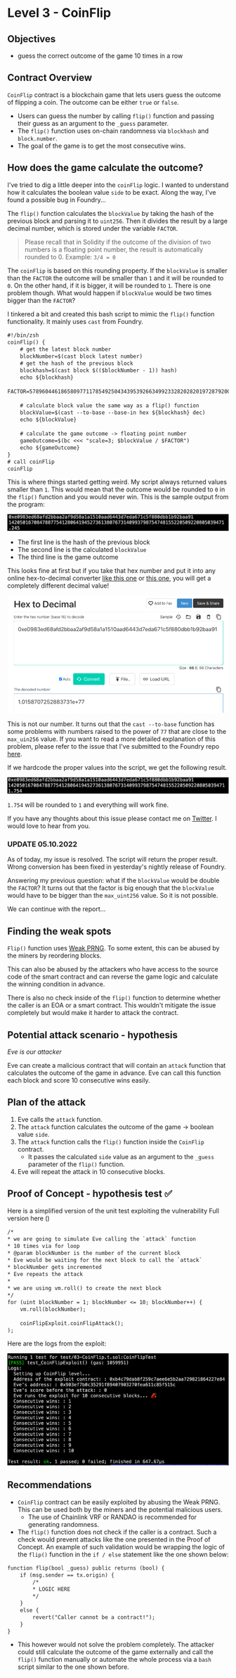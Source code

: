 # Level 3 - CoinFlip

## Objectives

- guess the correct outcome of the game 10 times in a row

## Contract Overview

`CoinFlip` contract is a blockchain game that lets users guess the outcome of
flipping a coin. The outcome can be either `true` or `false`.

- Users can guess the number by calling `flip()` function and passing their
  guess as an argument to the `_guess` parameter.
- The `flip()` function uses on-chain randomness via `blockhash` and
  `block.number`.
- The goal of the game is to get the most consecutive wins.

## How does the game calculate the outcome?

I've tried to dig a little deeper into the `coinFlip` logic. I wanted to
understand how it calculates the boolean value `side` to be exact. Along the
way, I've found a possible bug in Foundry...

The `flip()` function calculates the `blockValue` by taking the hash of the
previous block and parsing it to `uint256`. Then it divides the result by a
large decimal number, which is stored under the variable `FACTOR`.

> Please recall that in Solidity if the outcome of the division of two numbers
> is a floating point number, the result is automatically rounded to 0. Example:
> `3/4 = 0`

The `coinFlip` is based on this rounding property. If the `blockValue` is
smaller than the `FACTOR` the outcome will be smaller than `1` and it will be
rounded to `0`. On the other hand, if it is bigger, it will be rounded to `1`.
There is one problem though. What would happen if `blockValue` would be two
times bigger than the `FACTOR`?

I tinkered a bit and created this bash script to mimic the `flip()` function
functionality. It mainly uses `cast` from Foundry.

```shell
#!/bin/zsh
coinFlip() {
	# get the latest block number
	blockNumber=$(cast block latest number)
	# get the hash of the previous block
	blockhash=$(cast block $(($blockNumber - 1)) hash)
	echo ${blockhash}
	FACTOR=57896044618658097711785492504343953926634992332820282019728792003956564819968

	# calculate block value the same way as a flip() function
	blockValue=$(cast --to-base --base-in hex ${blockhash} dec)
	echo ${blockValue}

	# calculate the game outcome -> floating point number
	gameOutcome=$(bc <<< "scale=3; $blockValue / $FACTOR")
	echo ${gameOutcome}
}
# call coinFlip
coinFlip
```

This is where things started getting weird. My script always returned values
smaller than `1`. This would mean that the outcome would be rounded to `0` in
the `flip()` function and you would never win. This is the sample output from
the program:

![Incorrect output from the CoinFlip.sh](https://github.com/ChmielewskiKamil/ethernaut-foundry/blob/main/img/CoinFlipScript-incorrect-output.png?raw=true)

- The first line is the hash of the previous block
- The second line is the calculated `blockValue`
- The third line is the game outcome

This looks fine at first but if you take that hex number and put it into any
online hex-to-decimal converter
[like this one](https://codebeautify.org/decimal-hex-converter) or
[this one](https://www.rapidtables.com/convert/number/hex-to-decimal.html), you
will get a completely different decimal value!

![Example conversion using online hex to dec converter](https://github.com/ChmielewskiKamil/ethernaut-foundry/blob/main/img/CoinFlip-hex-to-decimal-converter.png?raw=true)

This is not our number. It turns out that the `cast --to-base` function has some
problems with numbers raised to the power of `77` that are close to the
`max_uin256` value. If you want to read a more detailed explanation of this
problem, please refer to the issue that I've submitted to the Foundry repo
[here](https://github.com/foundry-rs/foundry/issues/3432).

If we hardcode the proper values into the script, we get the following result.

![Correct output fron the FlipCoin script using hardcoded values](https://github.com/ChmielewskiKamil/ethernaut-foundry/blob/main/img/CoinFlipScript-hardcoded-values-proper-result.png?raw=true)

`1.754` will be rounded to `1` and everything will work fine.

If you have any thoughts about this issue please contact me on
[Twitter](https://twitter.com/kamilchmielu). I would love to hear from you.

### UPDATE 05.10.2022

As of today, my issue is resolved. The script will return the proper result.
Wrong conversion has been fixed in yesterday's nightly release of Foundry.

Answering my previous question: what if the `blockValue` would be double the
`FACTOR`? It turns out that the factor is big enough that the `blockValue` would
have to be bigger than the `max_uint256` value. So it is not possible.

We can continue with the report...

## Finding the weak spots

`Flip()` function uses
[Weak PRNG](https://github.com/crytic/slither/wiki/Detector-Documentation#weak-prng).
To some extent, this can be abused by the miners by reordering blocks.

This can also be abused by the attackers who have access to the source code of
the smart contract and can reverse the game logic and calculate the winning
condition in advance.

There is also no check inside of the `flip()` function to determine whether the
caller is an EOA or a smart contract. This wouldn't mitigate the issue
completely but would make it harder to attack the contract.

## Potential attack scenario - hypothesis

_Eve is our attacker_

Eve can create a malicious contract that will contain an `attack` function that
calculates the outcome of the game in advance. Eve can call this function each
block and score 10 consecutive wins easily.

## Plan of the attack

1. Eve calls the `attack` function.
2. The `attack` function calculates the outcome of the game -> boolean value
   `side`.
3. The `attack` function calls the `flip()` function inside the `CoinFlip`
   contract.
   - It passes the calculated `side` value as an argument to the `_guess`
     parameter of the `flip()` function.
4. Eve will repeat the attack in 10 consecutive blocks.

## Proof of Concept - hypothesis test ✅

Here is a simplified version of the unit test exploiting the vulnerability Full
version here ()

```solidity
/*
* we are going to simulate Eve calling the `attack` function
* 10 times via for loop
* @param blockNumber is the number of the current block
* Eve would be waiting for the next block to call the `attack`
* blockNumber gets incremented
* Eve repeats the attack
*
* we are using vm.roll() to create the next block
*/
for (uint blockNumber = 1; blockNumber <= 10; blockNumber++) {
	vm.roll(blockNumber);

	coinFlipExploit.coinFlipAttack();
);
```

Here are the logs from the exploit:

![Image of the logs of the CoinFlip exploit](https://github.com/ChmielewskiKamil/ethernaut-foundry/blob/main/img/CoinFlipExploit-logs.png?raw=true)

## Recommendations

- `CoinFlip` contract can be easily exploited by abusing the Weak PRNG. This can
  be used both by the miners and the potential malicious users.
  - The use of Chainlink VRF or RANDAO is recommended for generating randomness.
- The `flip()` function does not check if the caller is a contract. Such a check
  would prevent attacks like the one presented in the Proof of Concept. An
  example of such validation would be wrapping the logic of the `flip()`
  function in the `if / else` statement like the one shown below:

```solidity
function flip(bool _guess) public returns (bool) {
	if (msg.sender == tx.origin) {
		/*
		* LOGIC HERE
		*/
	}
	else {
		revert("Caller cannot be a contract!");
	}
}
```

- This however would not solve the problem completely. The attacker could still
  calculate the outcome of the game externally and call the `flip()` function
  manually or automate the whole process via a `bash` script similar to the one
  shown before.
